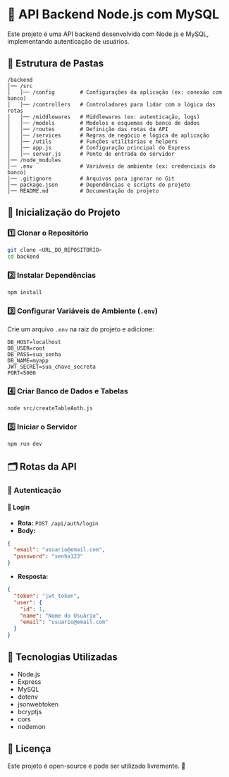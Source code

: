 # 📌 API Backend Node.js com MySQL

Este projeto é uma API backend desenvolvida com Node.js e MySQL, implementando autenticação de usuários.

## 📂 Estrutura de Pastas

```
/backend
│── /src
│   │── /config        # Configurações da aplicação (ex: conexão com banco)
│   │── /controllers   # Controladores para lidar com a lógica das rotas
│   │── /middlewares   # Middlewares (ex: autenticação, logs)
│   │── /models        # Modelos e esquemas do banco de dados
│   │── /routes        # Definição das rotas da API
│   │── /services      # Regras de negócio e lógica de aplicação
│   │── /utils         # Funções utilitárias e helpers
│   │── app.js         # Configuração principal do Express
│   │── server.js      # Ponto de entrada do servidor
│── /node_modules
│── .env               # Variáveis de ambiente (ex: credenciais do banco)
│── .gitignore         # Arquivos para ignorar no Git
│── package.json       # Dependências e scripts do projeto
│── README.md          # Documentação do projeto
```

## 🚀 Inicialização do Projeto

### 1️⃣ Clonar o Repositório

```sh
git clone <URL_DO_REPOSITORIO>
cd backend
```

### 2️⃣ Instalar Dependências

```sh
npm install
```

### 3️⃣ Configurar Variáveis de Ambiente (`.env`)

Crie um arquivo `.env` na raiz do projeto e adicione:

```
DB_HOST=localhost
DB_USER=root
DB_PASS=sua_senha
DB_NAME=myapp
JWT_SECRET=sua_chave_secreta
PORT=5000
```

### 4️⃣ Criar Banco de Dados e Tabelas

```sh
node src/createTableAuth.js
```

### 5️⃣ Iniciar o Servidor

```sh
npm run dev
```

## 🗂 Rotas da API

### 🔑 Autenticação

#### 🔹 Login
- **Rota:** `POST /api/auth/login`
- **Body:**
```json
{
  "email": "usuario@email.com",
  "password": "senha123"
}
```
- **Resposta:**
```json
{
  "token": "jwt_token",
  "user": {
    "id": 1,
    "name": "Nome do Usuário",
    "email": "usuario@email.com"
  }
}
```

## 📌 Tecnologias Utilizadas

- Node.js
- Express
- MySQL
- dotenv
- jsonwebtoken
- bcryptjs
- cors
- nodemon

## 📜 Licença

Este projeto é open-source e pode ser utilizado livremente. 🚀
